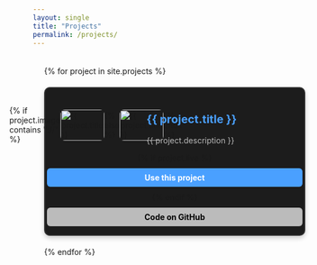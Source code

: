 ```yaml
---
layout: single
title: "Projects"
permalink: /projects/
---
```


<style>
/* 📌 Project Container - Adjusts Layout on Different Devices */
.project-container {
    display: flex;
    flex-direction: column;
    gap: 20px;
    padding: 20px;
}

/* 📌 Project Card - Now Uses Flexbox for Responsive Layout */
.project-card {
    display: flex;
    flex-wrap: wrap;
    align-items: center;
    background: #1c1c1c;
    padding: 15px;
    border-radius: 10px;
    border: 2px solid #333;
    box-shadow: 0px 4px 8px rgba(0, 0, 0, 0.2);
    transition: transform 0.2s ease-in-out;
}

.project-card:hover {
    transform: scale(1.02);
}

/* 📌 Image Section - Adjusts to Fit Different Screens */
.project-image {
    flex: 1;
    min-width: 150px;
    max-width: 20%;
    display: flex;
    align-items: center;
    justify-content: center;
}

.project-image img {
    width: 100%;
    height: auto;
    border-radius: 8px;
}

/* 📌 Project Info - Adjusts Width Dynamically */
.project-info {
    flex: 2;
    min-width: 250px;
    padding: 0 15px;
    text-align: left;
}

/* 📌 Title & Description */
.project-title {
    color: #4aa0ff;
    font-size: 20px;
    font-weight: bold;
}

.project-description {
    color: #bbb;
    font-size: 14px;
}

/* 📌 Buttons Section - Now Responsive */
.project-buttons {
    flex: 1;
    min-width: 150px;
    display: flex;
    flex-direction: column;
    align-items: center;
    gap: 10px;
}

.btn {
    text-decoration: none;
    padding: 8px 12px;
    border-radius: 6px;
    font-weight: bold;
    text-align: center;
    display: inline-block;
    width: 100%;
}

.btn-primary {
    background: #4aa0ff;
    color: white;
}

.btn-secondary {
    background: #bbb;
    color: black;
}

/* 📌 RESPONSIVE DESIGN - Ensures It Looks Good on Mobile */
@media (max-width: 768px) {
    .project-card {
        flex-direction: column;
        text-align: center;
    }
    
    .project-image {
        max-width: 80%;
    }

    .project-info {
        max-width: 100%;
    }

    .project-buttons {
        width: 100%;
        flex-direction: row;
        justify-content: center;
    }

    .btn {
        width: auto;
        padding: 10px 16px;
    }
}
</style>

<div class="project-container">
  {% for project in site.projects %}
    <div class="project-card">
      <div class="project-image">
        {% if project.image contains "://" %}
          <img src="{{ project.image }}" alt="{{ project.title }}">
        {% else %}
          <img src="{{ project.image | prepend: site.baseurl | prepend: site.url }}" alt="{{ project.title }}">
        {% endif %}
      </div>
      <div class="project-info">
        <h2 class="project-title">{{ project.title }}</h2>
        <p class="project-description">{{ project.description }}</p>
      </div>
      <div class="project-buttons">
        {% if project.live %}
            <a href="{{ project.live }}" target="_blank" class="btn btn-primary">Use this project</a>
            {% endif %}
            <a href="{{ project.github }}" target="_blank" class="btn btn-secondary">Code on GitHub</a>
      </div>
    </div>
  {% endfor %}
</div>